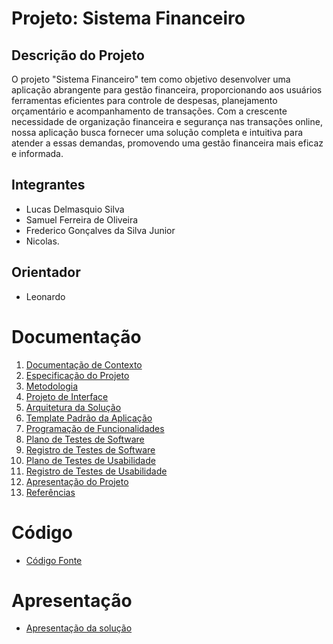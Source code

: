 # Projeto: Sistema Financeiro

## Descrição do Projeto
O projeto "Sistema Financeiro" tem como objetivo desenvolver uma aplicação abrangente para gestão financeira, proporcionando aos usuários ferramentas eficientes para controle de despesas, planejamento orçamentário e acompanhamento de transações. Com a crescente necessidade de organização financeira e segurança nas transações online, nossa aplicação busca fornecer uma solução completa e intuitiva para atender a essas demandas, promovendo uma gestão financeira mais eficaz e informada.

## Integrantes
- Lucas Delmasquio Silva
- Samuel Ferreira de Oliveira 
- Frederico Gonçalves da Silva Junior
- Nicolas.

## Orientador
- Leonardo

# Documentação

1. [Documentação de Contexto](docs/01-Documentação%20de%20Contexto.md)
2. [Especificação do Projeto](docs/02-Especificação%20do%20Projeto.md)
3. [Metodologia](docs/03-Metodologia.md)
4. [Projeto de Interface](docs/04-Projeto%20de%20Interface.md)
5. [Arquitetura da Solução](docs/05-Arquitetura%20da%20Solução.md)
6. [Template Padrão da Aplicação](docs/06-Template%20Padrão%20da%20Aplicação.md)
7. [Programação de Funcionalidades](docs/07-Programação%20de%20Funcionalidades.md)
8. [Plano de Testes de Software](docs/08-Plano%20de%20Testes%20de%20Software.md)
9. [Registro de Testes de Software](docs/09-Registro%20de%20Testes%20de%20Software.md)
10. [Plano de Testes de Usabilidade](docs/10-Plano%20de%20Testes%20de%20Usabilidade.md)
11. [Registro de Testes de Usabilidade](docs/11-Registro%20de%20Testes%20de%20Usabilidade.md)
12. [Apresentação do Projeto](docs/12-Apresentação%20do%20Projeto.md)
13. [Referências](docs/13-Referências.md)

# Código

- [Código Fonte](src/README.md)

# Apresentação

- [Apresentação da solução](presentation/README.md)

